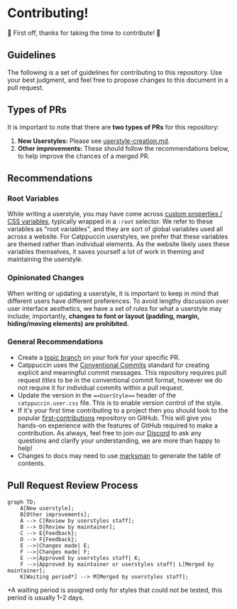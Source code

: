 # Contributing!

🎉 First off, thanks for taking the time to contribute! 🎉

## Guidelines

The following is a set of guidelines for contributing to this repository. Use
your best judgment, and feel free to propose changes to this document in a pull
request.

## Types of PRs

It is important to note that there are **two types of PRs** for this repository:

1. **New Userstyles:** Please see [userstyle-creation.md](./userstyle-creation.md).
2. **Other improvements:** These should follow the recommendations below, to help improve the chances of a merged PR.

## Recommendations

### Root Variables

While writing a userstyle, you may have come across [custom properties / CSS variables](https://developer.mozilla.org/en-US/docs/Web/CSS/--*), typically wrapped in a `:root` selector. We refer to these variables as "root variables", and they are sort of global variables used all across a website. For Catppuccin userstyles, we prefer that these variables are themed rather than individual elements. As the website likely uses these variables themselves, it saves yourself a lot of work in theming and maintaining the userstyle.

### Opinionated Changes

When writing or updating a userstyle, it is important to keep in mind that different users have different preferences. To avoid lengthy discussion over user interface aesthetics, we have a set of rules for what a userstyle may include; importantly, **changes to font or layout (padding, margin, hiding/moving elements) are prohibited.**


### General Recommendations

- Create a [topic branch](https://git-scm.com/book/en/v2/Git-Branching-Branching-Workflows#_topic_branch) on your fork for your specific PR.
- Catppuccin uses the [Conventional Commits](https://www.conventionalcommits.org/en/v1.0.0/) 
  standard for creating explicit and meaningful commit messages. This repository
  requires pull request _titles_ to be in the conventional commit format,
  however we do not require it for individual commits within a pull request.
- Update the version in the `==UserStyle==` header of the `catppuccin.user.css`
  file. This is to enable version control of the style.
- If it's your first time contributing to a project then you should look to the
  popular [first-contributions](https://github.com/firstcontributions/first-contributions)
  repository on GitHub. This will give you hands-on experience with the features
  of GitHub required to make a contribution. As always, feel free to join our [Discord](https://discord.com/servers/catppuccin-907385605422448742) to ask
  any questions and clarify your understanding, we are more than happy to help!
- Changes to docs may need to use [marksman](https://github.com/artempyanykh/marksman) to generate the table of contents.

## Pull Request Review Process

```mermaid
graph TD;
    A[New userstyle];
    B[Other improvements];
    A --> C[Review by userstyles staff];
    B --> D[Review by maintainer];
    C --> E{Feedback};
    D --> F{Feedback};
    E -->|Changes made| E;
    F -->|Changes made| F;
    E -->|Approved by userstyles staff| K;
    F -->|Approved by maintainer or userstyles staff| L[Merged by maintainer];
    K[Waiting period*] --> M[Merged by userstyles staff];
```

*A waiting period is assigned only for styles that could not be tested, this
period is usually 1–2 days.
